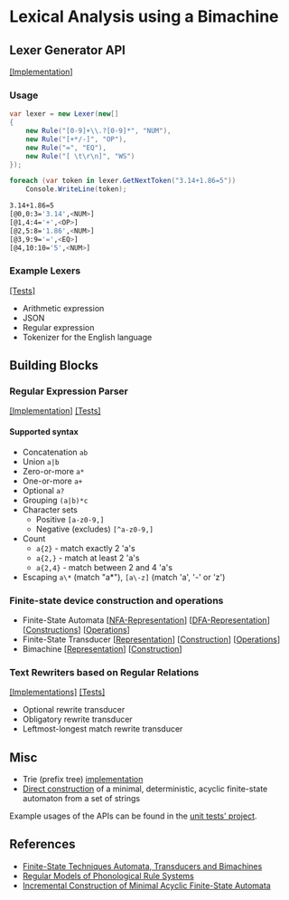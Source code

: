 # Lexical Analysis using a Bimachine

## Lexer Generator API 

[\[Implementation\]](https://github.com/deniskyashif/thesis/blob/master/project/src/Lexer/Lexer.cs)

### Usage

```cs
var lexer = new Lexer(new[]
{
    new Rule("[0-9]+\\.?[0-9]*", "NUM"),
    new Rule("[+*/-]", "OP"),
    new Rule("=", "EQ"),
    new Rule("[ \t\r\n]", "WS")
});

foreach (var token in lexer.GetNextToken("3.14+1.86=5"))
    Console.WriteLine(token);
```

```sh
3.14+1.86=5
[@0,0:3='3.14',<NUM>]
[@1,4:4='+',<OP>]
[@2,5:8='1.86',<NUM>]
[@3,9:9='=',<EQ>]
[@4,10:10='5',<NUM>]
```

### Example Lexers 

[\[Tests\]](https://github.com/deniskyashif/thesis/blob/master/project/test/LexerTests.cs)

- Arithmetic expression
- JSON
- Regular expression
- Tokenizer for the English language

## Building Blocks

### Regular Expression Parser 

[\[Implementation\]](https://github.com/deniskyashif/thesis/blob/master/project/src/RegExp.cs) [\[Tests\]](https://github.com/deniskyashif/thesis/blob/master/project/test/RegExpTests.cs)

#### Supported syntax

- Concatenation `ab`
- Union `a|b`
- Zero-or-more `a*`
- One-or-more `a+`
- Optional `a?`
- Grouping `(a|b)*c`
- Character sets
  - Positive `[a-z0-9,]`
  - Negative (excludes) `[^a-z0-9,]`
- Count
  - `a{2}` - match exactly 2 'a's
  - `a{2,}` - match at least 2 'a's
  - `a{2,4}` - match between 2 and 4 'a's
- Escaping `a\*` (match "a*"), `[a\-z]` (match 'a', '-' or 'z')

### Finite-state device construction and operations

- Finite-State Automata \[[NFA-Representation](https://github.com/deniskyashif/thesis/blob/master/project/src/Fsa/Fsa.cs)\] \[[DFA-Representation](https://github.com/deniskyashif/thesis/blob/master/project/src/Fsa/Dfsa.cs)\] \[[Constructions](https://github.com/deniskyashif/thesis/blob/master/project/src/Fsa/FsaBuilder.cs)\] \[[Operations](https://github.com/deniskyashif/thesis/blob/master/project/src/Fsa/FsaOperations.cs)\]
- Finite-State Transducer \[[Representation](https://github.com/deniskyashif/thesis/blob/master/project/src/Fst/Fst.cs)\] \[[Construction](https://github.com/deniskyashif/thesis/blob/master/project/src/Fst/FstBuilder.cs)\] \[[Operations](https://github.com/deniskyashif/thesis/blob/master/project/src/Fst/FstOperations.cs)\]
- Bimachine \[[Representation](https://github.com/deniskyashif/thesis/blob/master/project/src/Bimachine/Bimachine.cs)\] \[[Construction](https://github.com/deniskyashif/thesis/blob/598a69f5b1dccffd63f1935e6f14661c81d66ecb/project/src/Fst/FstOperations.cs#L351)\]

### Text Rewriters based on Regular Relations

[\[Implementations\]](https://github.com/deniskyashif/thesis/blob/master/project/src/Rewriters.cs) [\[Tests\]](https://github.com/deniskyashif/thesis/blob/master/project/test/RewriterTests.cs)

- Optional rewrite transducer
- Obligatory rewrite transducer
- Leftmost-longest match rewrite transducer

## Misc

- Trie (prefix tree) [implementation](https://github.com/deniskyashif/thesis/blob/master/project/src/Trie.cs)
- [Direct construction](https://github.com/deniskyashif/thesis/blob/master/project/src/MinDfaAlgorithm.cs) of a minimal, deterministic, acyclic finite-state automaton from a set of strings

Example usages of the APIs can be found in the [unit tests' project](https://github.com/deniskyashif/thesis/tree/master/project/test).

## References

- [Finite-State Techniques Automata, Transducers and Bimachines](https://www.cambridge.org/core/books/finitestate-techniques/E21E748468F0310DA12A2CFAEB989185)
- [Regular Models of Phonological Rule
Systems](https://web.stanford.edu/~mjkay/Kaplan%26Kay.pdf)
- [Incremental Construction of Minimal
Acyclic Finite-State Automata](https://www.aclweb.org/anthology/J00-1002.pdf)